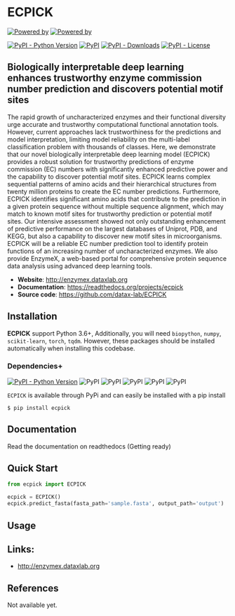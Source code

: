 # ECPICK

[![Powered by ](https://img.shields.io/badge/Powered%20by-DataX%20Lab-orange.svg?style=flat&colorA=555&colorB=b42b2c)](https://www.dataxlab.org)
[![Powered by ](https://img.shields.io/badge/Powered%20by-CPS%20Lab-orange.svg?style=flat&colorA=555&colorB=007580)](https://www.sunmoon.ac.kr)

[![PyPI - Python Version](https://img.shields.io/pypi/pyversions/ecpick)](https://pypi.org/project/ecpick/)
[![PyPI](https://img.shields.io/pypi/v/ecpick?style=flat&colorB=0679BA)](https://pypi.org/project/ecpick/)
[![PyPI - Downloads](https://img.shields.io/pypi/dm/ecpick?label=pypi%20downloads)](https://pypi.org/project/ecpick/)
[![PyPI - License](https://img.shields.io/pypi/l/ecpick)](https://pypi.org/project/ecpick/)

## Biologically interpretable deep learning enhances trustworthy enzyme commission number prediction and discovers potential motif sites

The rapid growth of uncharacterized enzymes and their functional diversity urge
accurate and trustworthy computational functional annotation tools. However,
current approaches lack trustworthiness for the predictions and model interpretation,
limiting model reliability on the multi-label classification problem with thousands
of classes. Here, we demonstrate that our novel biologically interpretable deep
learning model (ECPICK) provides a robust solution for trustworthy predictions
of enzyme commission (EC) numbers with significantly enhanced predictive power
and the capability to discover potential motif sites. ECPICK learns complex
sequential patterns of amino acids and their hierarchical structures from twenty
million proteins to create the EC number predictions. Furthermore, ECPICK identifies
significant amino acids that contribute to the prediction in a given protein sequence
without multiple sequence alignment, which may match to known motif sites for trustworthy
prediction or potential motif sites. Our intensive assessment showed not only outstanding
enhancement of predictive performance on the largest databases of Uniprot, PDB, and KEGG,
but also a capability to discover new motif sites in microorganisms. ECPICK will be a
reliable EC number prediction tool to identify protein functions of an increasing number
of uncharacterized enzymes. We also provide EnzymeX, a web-based portal for comprehensive 
protein sequence data analysis using advanced deep learning tools.


- **Website**: http://enzymex.dataxlab.org
- **Documentation**: https://readthedocs.org/projects/ecpick
- **Source code**: https://github.com/datax-lab/ECPICK

## Installation

**ECPICK** support Python 3.6+, Additionally, you will need
```biopython```, ```numpy```, ```scikit-learn```, ```torch```, ```tqdm```.
However, these packages should be installed automatically when installing this codebase.

### Dependencies+

[![PyPI - Python Version](https://img.shields.io/pypi/pyversions/ecpick)](https://pypi.org/project/ecpick/)
![PyPI](https://img.shields.io/pypi/v/torch?label=torch)
![PyPI](https://img.shields.io/pypi/v/biopython?label=biopython)
![PyPI](https://img.shields.io/pypi/v/numpy?label=numpy)
![PyPI](https://img.shields.io/pypi/v/scikit-learn?label=scikit-learn)
![PyPI](https://img.shields.io/pypi/v/tqdm?label=tqdm)

```ECPICK``` is available through PyPi and can easily be installed with a pip install

```shell
$ pip install ecpick
```

## Documentation

Read the documentation on readthedocs (Getting ready)

## Quick Start

```python
from ecpick import ECPICK

ecpick = ECPICK()
ecpick.predict_fasta(fasta_path='sample.fasta', output_path='output')
```

## Usage

## Links:
- http://enzymex.dataxlab.org
  
## References

Not available yet.
